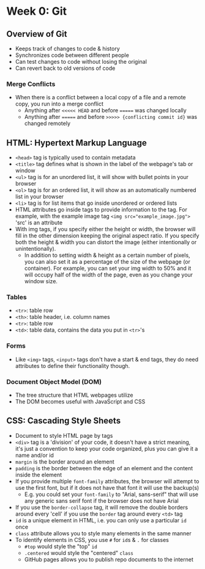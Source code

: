 # Week 0: Git

## Overview of Git

* Keeps track of changes to code & history
* Synchronizes code between different people
* Can test changes to code without losing the original
* Can revert back to old versions of code

### Merge Conflicts

* When there is a conflict between a local copy of a file and a remote copy, you
run into a merge conflict
  * Anything after `<<<<< HEAD` and before `=====` was changed locally
  * Anything after `=====` and before `>>>>> {conflicting commit id}` was
  changed remotely

## HTML: Hypertext Markup Language

* `<head>` tag is typically used to contain metadata
* `<title>` tag defines what is shown in the label of the webpage's tab or
window
* `<ul>` tag is for an unordered list, it will show with bullet points in your
browser
* `<ol>` tag is for an ordered list, it will show as an automatically numbered
list in your browser
* `<li>` tag is for list items that go inside unordered or ordered lists
* HTML attributes go inside tags to provide information to the tag. For example,
with the example image tag `<img src="example_image.jpg">` 'src' is an attribute
* With img tags, if you specify either the height or width, the browser will
fill in the other dimension keeping the original aspect ratio. If you specify
both the height & width you can distort the image (either intentionally or
unintentionally).
  * In addition to setting width & height as a certain number of pixels, you can
  also set it as a percentage of the size of the webpage (or container). For
  example, you can set your img width to 50% and it will occupy half of the
  width of the page, even as you change your window size.
### Tables
  * `<tr>`: table row
  * `<th>`: table header, i.e. column names
  * `<tr>`: table row
  * `<td>`: table data, contains the data you put in `<tr>`'s
### Forms
  * Like `<img>` tags, `<input>` tags don't have a start & end tags, they do
  need attributes to define their functionality though.

### Document Object Model (DOM)

* The tree structure that HTML webpages utilize
* The DOM becomes useful with JavaScript and CSS

## CSS: Cascading Style Sheets

* Document to style HTML page by tags
* `<div>` tag is a 'division' of your code, it doesn't have a strict meaning,
it's just a convention to keep your code organized, plus you can give it a name
and/or id
* `margin` is the border around an element
* `padding` is the border between the edge of an element and the content inside
the element
* If you provide multiple `font-family` attributes, the browser will attempt to
use the first font, but if it does not have that font it will use the backup(s)
  * E.g. you could set your `font-family` to "Arial, sans-serif" that will use
  any generic sans serif font if the browser does not have Arial
* If you use the `border-collapse` tag, it will remove the double borders around
every 'cell' if you use the `border` tag around every `<td>` tag
* `id` is a unique element in HTML, i.e. you can only use a particular `id` once
* `class` attribute allows you to style many elements in the same manner
* To identify elements in CSS, you use `#` for `id`s & `.` for classes
  * `#top` would style the "top" `id`
  * `.centered` would style the "centered" `class`
  * GitHub pages allows you to publish repo documents to the internet
